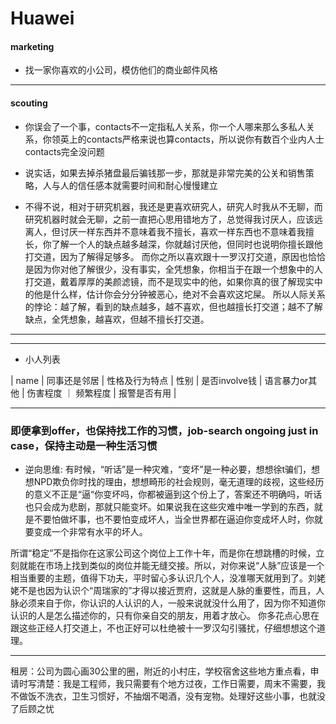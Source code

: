# Huawei

#### marketing

+ 找一家你喜欢的小公司，模仿他们的商业邮件风格

---
#### scouting


* 你误会了一个事，contacts不一定指私人关系，你一个人哪来那么多私人关系，你领英上的contacts严格来说也算contacts，所以说你有数百个业内人士contacts完全没问题

* 说实话，如果去掉杀猪盘最后骗钱那一步，那就是非常完美的公关和销售策略，人与人的信任感本就需要时间和耐心慢慢建立

* 不得不说，相对于研究机器，我还是更喜欢研究人，研究人时我从不无聊，而研究机器时就会无聊，之前一直把心思用错地方了，总觉得我讨厌人，应该远离人，但讨厌一样东西并不意味着我不擅长，喜欢一样东西也不意味着我擅长，你了解一个人的缺点越多越深，你就越讨厌他，但同时也说明你擅长跟他打交道，因为了解得足够多。
而你之所以喜欢跟十一罗汉打交道，原因也恰恰是因为你对他了解很少，没有事实，全凭想象，你相当于在跟一个想象中的人打交道，戴着厚厚的美颜滤镜，而不是现实中的他，如果你真的很了解现实中的他是什么样，估计你会分分钟被恶心，绝对不会喜欢这坨屎。
所以人际关系的悖论：越了解，看到的缺点越多，越不喜欢，但也越擅长打交道；越不了解缺点，全凭想象，越喜欢，但越不擅长打交道。



---
---

+ 小人列表

|   name  |  同事还是邻居  |  性格及行为特点   | 性别  |  是否involve钱   |   语言暴力or其他  |   伤害程度   ｜ 频繁程度   |  报警是否有用   |   


---

### 即便拿到offer，也保持找工作的习惯，job-search ongoing just in case，保持主动是一种生活习惯

* 逆向思维: 有时候，“听话”是一种灾难，“变坏”是一种必要，想想徐t骗们，想想NPD欺负你时找的理由，想想畸形的社会规则，毫无道理的歧视，这些经历的意义不正是“逼“你变坏吗，你都被逼到这个份上了，答案还不明确吗，听话也只会成为悲剧，那就只能变坏。如果说我在这些灾难中唯一学到的东西，就是不要怕做坏事，也不要怕变成坏人，当全世界都在逼迫你变成坏人时，你就要变成一个非常有水平的坏人。

所谓“稳定”不是指你在这家公司这个岗位上工作十年，而是你在想跳槽的时候，立刻就能在市场上找到类似的岗位并能无缝交接。所以，对你来说“人脉”应该是一个相当重要的主题，值得下功夫，平时留心多认识几个人，没准哪天就用到了。刘姥姥不是也因为认识个“周瑞家的”才得以接近贾府，这就是人脉的重要性，而且，人脉必须来自于你，你认识的人认识的人，一般来说就没什么用了，因为你不知道你认识的人是怎么描述你的，只有你亲自交的朋友，用着才放心。
你多花点心思在跟这些正经人打交道上，不也正好可以杜绝被十一罗汉勾引骚扰，仔细想想这个道理。


---
租房：公司为圆心画30公里的圈，附近的小村庄，学校宿舍这些地方重点看，申请时写清楚：我是工程师，我只需要有个地方过夜，工作日需要，周末不需要，我不做饭不洗衣，卫生习惯好，不抽烟不喝酒，没有宠物。处理好这些小事，也就没了后顾之忧
